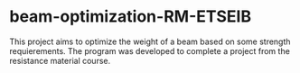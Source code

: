 # beam-optimization-RM-ETSEIB
This project aims to optimize the weight of a beam based on some strength requierements. The program was developed to complete a project from the resistance material course. 
